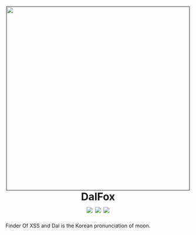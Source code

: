 <h1 align="center">
  <br>
  <a href=""><img src="https://user-images.githubusercontent.com/13212227/79071309-ff588d00-7d15-11ea-93f5-1b56bbc1f560.png" alt="" width="500px;"></a>
  <br>
  DalFox
  <br>
  <a href="https://twitter.com/intent/follow?screen_name=hahwul"><img src="https://img.shields.io/twitter/follow/hahwul?style=flat-square"></a> <img src="https://img.shields.io/github/languages/top/hahwul/dalfox?style=flat-square"> <img src="https://api.codacy.com/project/badge/Grade/17cac7b8d1e849a688577f2bbdd6ecd0">
</h1>
Finder Of XSS and Dal is the Korean pronunciation of moon.
